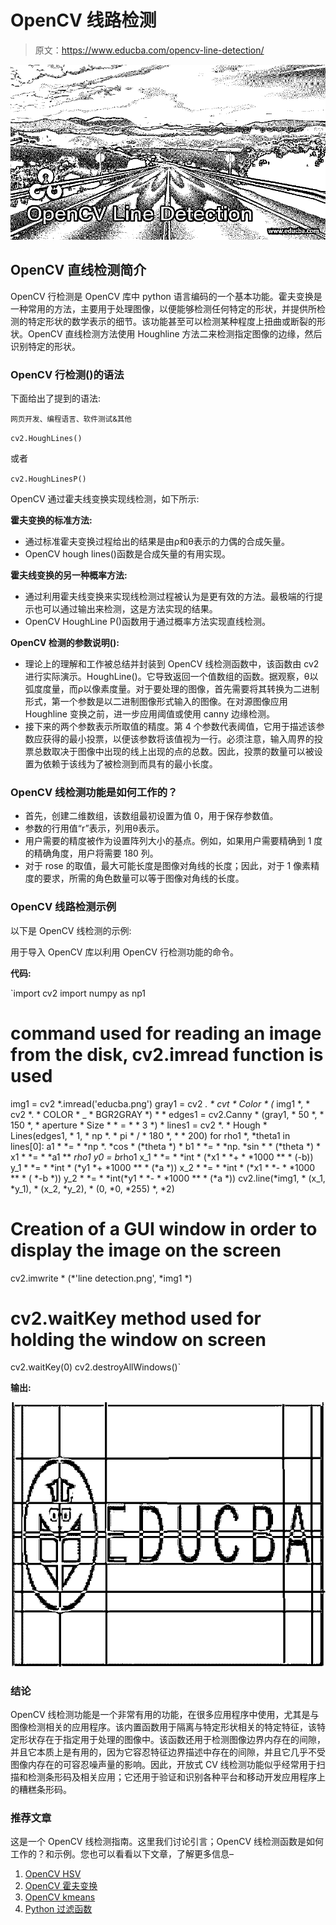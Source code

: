 # OpenCV 线路检测

> 原文：<https://www.educba.com/opencv-line-detection/>

![OpenCV Line Detection](img/9f9798282e6c96223fdb05e45236d72e.png)



## OpenCV 直线检测简介

OpenCV 行检测是 OpenCV 库中 python 语言编码的一个基本功能。霍夫变换是一种常用的方法，主要用于处理图像，以便能够检测任何特定的形状，并提供所检测的特定形状的数学表示的细节。该功能甚至可以检测某种程度上扭曲或断裂的形状。OpenCV 直线检测方法使用 Houghline 方法二来检测指定图像的边缘，然后识别特定的形状。

### OpenCV 行检测()的语法

下面给出了提到的语法:

<small>网页开发、编程语言、软件测试&其他</small>

`cv2.HoughLines()`

或者

`cv2.HoughLinesP()`

OpenCV 通过霍夫线变换实现线检测，如下所示:

**霍夫变换的标准方法:**

*   通过标准霍夫变换过程给出的结果是由ρ和θ表示的力偶的合成矢量。
*   OpenCV hough lines()函数是合成矢量的有用实现。

**霍夫线变换的另一种概率方法:**

*   通过利用霍夫线变换来实现线检测过程被认为是更有效的方法。最极端的行提示也可以通过输出来检测，这是方法实现的结果。
*   OpenCV HoughLine P()函数用于通过概率方法实现直线检测。

**OpenCV 检测的参数说明():**

*   理论上的理解和工作被总结并封装到 OpenCV 线检测函数中，该函数由 cv2 进行实际演示。HoughLine()。它导致返回一个值数组的函数。据观察，θ以弧度度量，而ρ以像素度量。对于要处理的图像，首先需要将其转换为二进制形式，第一个参数是以二进制图像形式输入的图像。在对源图像应用 Houghline 变换之前，进一步应用阈值或使用 canny 边缘检测。
*   接下来的两个参数表示所取值的精度。第 4 个参数代表阈值，它用于描述该参数应获得的最小投票，以便该参数将该值视为一行。必须注意，输入周界的投票总数取决于图像中出现的线上出现的点的总数。因此，投票的数量可以被设置为依赖于该线为了被检测到而具有的最小长度。

### OpenCV 线检测功能是如何工作的？

*   首先，创建二维数组，该数组最初设置为值 0，用于保存参数值。
*   参数的行用值“r”表示，列用θ表示。
*   用户需要的精度被作为设置阵列大小的基点。例如，如果用户需要精确到 1 度的精确角度，用户将需要 180 列。
*   对于 rose 的取值，最大可能长度是图像对角线的长度；因此，对于 1 像素精度的要求，所需的角色数量可以等于图像对角线的长度。

### OpenCV 线路检测示例

以下是 OpenCV 线检测的示例:

用于导入 OpenCV 库以利用 OpenCV 行检测功能的命令。

**代码:**

`import cv2
import numpy as np1
# command used for reading an image from the disk, cv2.imread function is used
img1 = cv2 *.imread('educba.png')
gray1 = cv2 *. * cvt * Color * (* img1 *, * cv2 *. * COLOR * _ * BGR2GRAY *) * *
edges1 = cv2.Canny * (gray1, * 50 *, * 150 *, * aperture * Size * * = * * 3 *) *
lines1 = cv2 *. * Hough * Lines(edges1, * 1, * np *. * pi * / * 180 *, * * 200)
for rho1 *, *theta1 in lines[0]:
a1 * *= * *np *. *cos * (*theta *) *
b1 * *= * *np. *sin * * (*theta *) *
x1 * *= * *a1 ** *rho1
y0 = b*rho1
x_1 * *= * *int * (*x1 * *+ * *1000 ** * (-b))
y_1 * *= * *int * (*y1 *+ *1000 ** * (*a *))
x_2 * *= * *int * (*x1 * *- * *1000 ** * ( *-b *))
y_2 * *= * *int(*y1 * *- * *1000 ** * (*a *))
cv2.line(*img1, * (x_1, *y_1), * (x_2, *y_2), * (0, *0, *255) *, *2)
# Creation of a GUI window in order to display the image on the screen
cv2.imwrite * (*'line detection.png', *img1 *)
# cv2.waitKey method used for holding the window on screen
cv2.waitKey(0)
cv2.destroyAllWindows()`

**输出:**

![OpenCV Line Detection](img/ff8a3aa9303ea87428c811e1f63672ae.png)



### 结论

OpenCV 线检测功能是一个非常有用的功能，在很多应用程序中使用，尤其是与图像检测相关的应用程序。该内置函数用于隔离与特定形状相关的特定特征，该特定形状存在于指定用于处理的图像中。该函数还用于检测图像边界内存在的间隙，并且它本质上是有用的，因为它容忍特征边界描述中存在的间隙，并且它几乎不受图像内存在的可容忍噪声量的影响。因此，开放式 CV 线检测功能似乎经常用于扫描和检测条形码及相关应用；它还用于验证和识别各种平台和移动开发应用程序上的糟糕条形码。

### 推荐文章

这是一个 OpenCV 线检测指南。这里我们讨论引言；OpenCV 线检测函数是如何工作的？和示例。您也可以看看以下文章，了解更多信息–

1.  [OpenCV HSV](https://www.educba.com/opencv-hsv/)
2.  [OpenCV 霍夫变换](https://www.educba.com/opencv-hough-transform/)
3.  [OpenCV kmeans](https://www.educba.com/opencv-kmeans/)
4.  [Python 过滤函数](https://www.educba.com/python-filter-function/)





